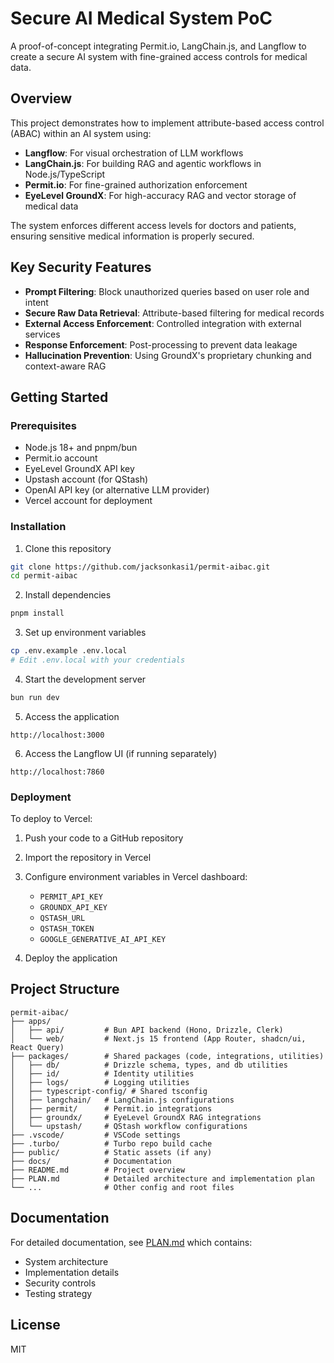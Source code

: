 # Secure AI Medical System PoC

A proof-of-concept integrating Permit.io, LangChain.js, and Langflow to create a secure AI system with fine-grained access controls for medical data.

## Overview

This project demonstrates how to implement attribute-based access control (ABAC) within an AI system using:

- **Langflow**: For visual orchestration of LLM workflows
- **LangChain.js**: For building RAG and agentic workflows in Node.js/TypeScript
- **Permit.io**: For fine-grained authorization enforcement
- **EyeLevel GroundX**: For high-accuracy RAG and vector storage of medical data

The system enforces different access levels for doctors and patients, ensuring sensitive medical information is properly secured.

## Key Security Features

- **Prompt Filtering**: Block unauthorized queries based on user role and intent
- **Secure Raw Data Retrieval**: Attribute-based filtering for medical records
- **External Access Enforcement**: Controlled integration with external services
- **Response Enforcement**: Post-processing to prevent data leakage
- **Hallucination Prevention**: Using GroundX's proprietary chunking and context-aware RAG

## Getting Started

### Prerequisites

- Node.js 18+ and pnpm/bun
- Permit.io account 
- EyeLevel GroundX API key
- Upstash account (for QStash)
- OpenAI API key (or alternative LLM provider)
- Vercel account for deployment

### Installation

1. Clone this repository
```bash
git clone https://github.com/jacksonkasi1/permit-aibac.git
cd permit-aibac
```

2. Install dependencies
```bash
pnpm install
```

3. Set up environment variables
```bash
cp .env.example .env.local
# Edit .env.local with your credentials
```

4. Start the development server
```bash
bun run dev
```

5. Access the application
```
http://localhost:3000
```

6. Access the Langflow UI (if running separately)
```
http://localhost:7860
```

### Deployment

To deploy to Vercel:

1. Push your code to a GitHub repository

2. Import the repository in Vercel
   
3. Configure environment variables in Vercel dashboard:
   - `PERMIT_API_KEY`
   - `GROUNDX_API_KEY`
   - `QSTASH_URL`
   - `QSTASH_TOKEN`
   - `GOOGLE_GENERATIVE_AI_API_KEY`

4. Deploy the application

## Project Structure

```
permit-aibac/
├── apps/
│   ├── api/         # Bun API backend (Hono, Drizzle, Clerk)
│   └── web/         # Next.js 15 frontend (App Router, shadcn/ui, React Query)
├── packages/        # Shared packages (code, integrations, utilities)
│   ├── db/          # Drizzle schema, types, and db utilities
│   ├── id/          # Identity utilities
│   ├── logs/        # Logging utilities
│   ├── typescript-config/ # Shared tsconfig
│   ├── langchain/   # LangChain.js configurations
│   ├── permit/      # Permit.io integrations
│   ├── groundx/     # EyeLevel GroundX RAG integrations
│   └── upstash/     # QStash workflow configurations
├── .vscode/         # VSCode settings
├── .turbo/          # Turbo repo build cache
├── public/          # Static assets (if any)
├── docs/            # Documentation
├── README.md        # Project overview
├── PLAN.md          # Detailed architecture and implementation plan
└── ...              # Other config and root files
```

## Documentation

For detailed documentation, see [PLAN.md](PLAN.md) which contains:

- System architecture
- Implementation details
- Security controls
- Testing strategy

## License

MIT
